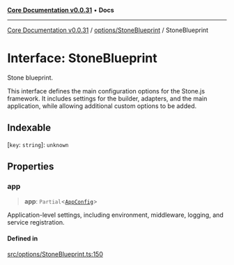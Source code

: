 [**Core Documentation v0.0.31**](../../../README.md) • **Docs**

***

[Core Documentation v0.0.31](../../../modules.md) / [options/StoneBlueprint](../README.md) / StoneBlueprint

# Interface: StoneBlueprint

Stone blueprint.

This interface defines the main configuration options for the Stone.js framework.
It includes settings for the builder, adapters, and the main application,
while allowing additional custom options to be added.

## Indexable

 \[`key`: `string`\]: `unknown`

## Properties

### app

> **app**: `Partial`\<[`AppConfig`](AppConfig.md)\>

Application-level settings, including environment, middleware, logging, and service registration.

#### Defined in

[src/options/StoneBlueprint.ts:150](https://github.com/stonemjs/core/blob/40e6656006329b0d27f05f845f48db22a574f5ce/src/options/StoneBlueprint.ts#L150)
